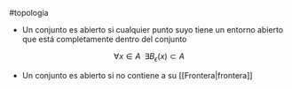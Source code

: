 #topología 

- Un conjunto es abierto si cualquier punto suyo tiene un entorno abierto que está completamente dentro del conjunto

$$\forall x \in A \;\;\exists B_{\epsilon}(x) \subset A$$

- Un conjunto es abierto si no contiene a su [[Frontera|frontera]]